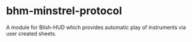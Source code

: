 # bhm-minstrel-protocol
A module for Blish-HUD which provides automatic play of instruments via user created sheets.
